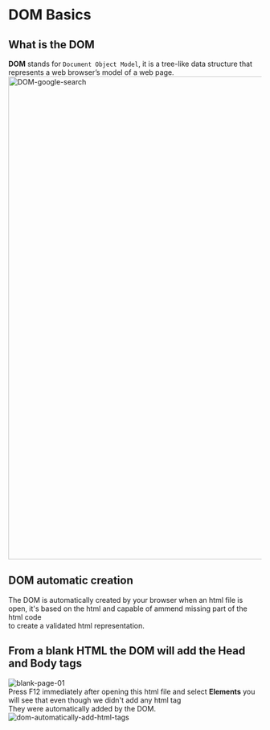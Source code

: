 # DOM Basics
## What is the DOM
**DOM** stands for `Document Object Model`, it is a tree-like data structure that represents a web browser’s model of a web page.
<img width="960" alt="DOM-google-search" src="https://github.com/danielurra/dom-basics/assets/51704179/3fcd7c3d-1dc1-4e99-9473-6e2f79026560"><br>
## DOM automatic creation
The DOM is automatically created by your browser when an html file is open, it's based on the html and capable of ammend missing part of the html code<br>
to create a validated html representation.
## From a blank HTML the DOM will add the Head and Body tags
![blank-page-01](https://github.com/danielurra/dom-basics/assets/51704179/3788b460-1f8b-4fdc-bcf3-dfebafacc615)<br>
Press F12 immediately after opening this html file and select **Elements** you will see that even though we didn't add any html tag<br>
They were automatically added by the DOM.<br>
![dom-automatically-add-html-tags](https://github.com/danielurra/dom-basics/assets/51704179/9286d878-08e5-45f9-8c44-2302746325f1)
